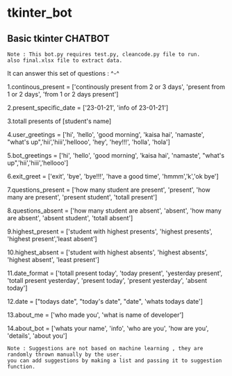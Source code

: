 # tkinter_bot
## Basic tkinter CHATBOT

```
Note : This bot.py requires test.py, cleancode.py file to run.
also final.xlsx file to extract data.
```
It can answer this set of questions :
^-^


1.continous_present = ['continously present from 2 or 3 days', 'present from 1 or 2 days', 'from 1 or 2 days present'] 

2.present_specific_date = ['23-01-21', 'info of 23-01-21']

3.totall presents of [student's name]

4.user_greetings = ['hi', 'hello', 'good morning', 'kaisa hai', 'namaste', "what's up",'hii','hiii','hellooo', 'hey', 'hey!!!', 'holla', 'hola']

5.bot_greetings = ['hi', 'hello', 'good morning', 'kaisa hai', 'namaste', "what's up",'hii','hiii','hellooo']

6.exit_greet = ['exit', 'bye', 'bye!!!', 'have a good time', 'hmmm','k','ok bye']

7.questions_present = ['how many student are present', 'present', 'how many are present', 'present student', 'totall present']

8.questions_absent = ['how many student are absent', 'absent', 'how many are absent', 'absent student', 'totall absent']

9.highest_present = ['student with highest presents', 'highest presents', 'highest present','least absent']

10.highest_absent = ['student with highest absents', 'highest absents', 'highest absent', 'least present']

11.date_format = ['totall present today', 'today present', 'yesterday present', 'totall present yesterday', 'present today', 'present yesterday', 'absent today']

12.date = ["todays date", "today's date", "date", 'whats todays date']

13.about_me = ['who made you', 'what is name of developer']

14.about_bot = ['whats your name', 'info', 'who are you', 'how are you', 'details', 'about you']
```
Note : Suggestions are not based on machine learning , they are randomly thrown manually by the user.
you can add suggestions by making a list and passing it to suggestion function.
```

